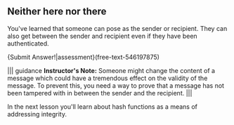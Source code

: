 

## Neither here nor there 

 
You've learned that someone can pose as the sender or recipient. They can also get between the sender and recipient even if they have been authenticated.

{Submit Answer!|assessment}(free-text-546197875)


 
 ||| guidance
**Instructor's Note:** Someone might change the content of a message which could have a tremendous effect on the validity of the message.  To prevent this, you need a way to prove that a message has not been tampered with in between the sender and the recipient.
|||


In the next lesson you'll learn about hash functions as a means of addressing integrity.


 

         

 

